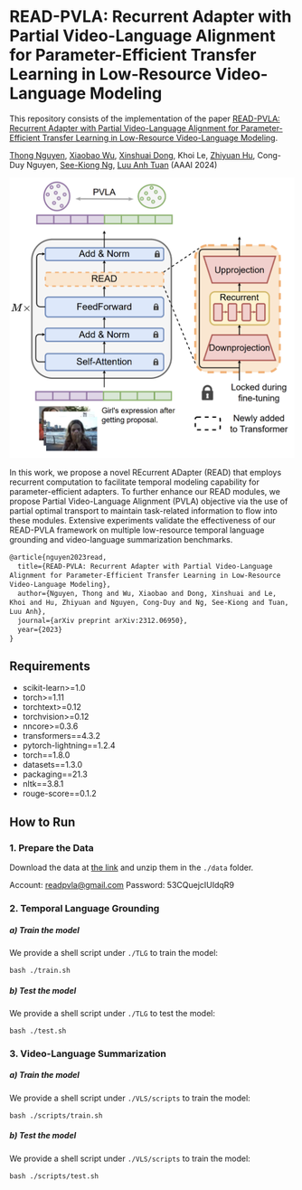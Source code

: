# READ-PVLA: Recurrent Adapter with Partial Video-Language Alignment for Parameter-Efficient Transfer Learning in Low-Resource Video-Language Modeling

This repository consists of the implementation of the paper [READ-PVLA: Recurrent Adapter with Partial Video-Language Alignment for Parameter-Efficient Transfer Learning in Low-Resource Video-Language Modeling](https://arxiv.org/abs/2312.06950).

[Thong Nguyen](https://nguyentthong.github.io/), [Xiaobao Wu](https://bobxwu.github.io/), [Xinshuai Dong](https://dongxinshuai.github.io/), Khoi Le, [Zhiyuan Hu](https://zhiyuanhubj.github.io/), Cong-Duy Nguyen, [See-Kiong Ng](https://www.comp.nus.edu.sg/~ngsk/), [Luu Anh Tuan](https://tuanluu.github.io/) (AAAI 2024)

![Teaser image](./asset/teaser.png)

In this work, we propose a novel REcurrent ADapter (READ) that employs recurrent computation to facilitate temporal modeling capability for parameter-efficient adapters. To further enhance our READ modules, we propose Partial Video-Language Alignment (PVLA) objective via the use of partial optimal transport to maintain task-related information to flow into these modules. Extensive experiments validate the effectiveness of our READ-PVLA framework on multiple low-resource temporal language grounding and video-language summarization benchmarks.

```
@article{nguyen2023read,
  title={READ-PVLA: Recurrent Adapter with Partial Video-Language Alignment for Parameter-Efficient Transfer Learning in Low-Resource Video-Language Modeling},
  author={Nguyen, Thong and Wu, Xiaobao and Dong, Xinshuai and Le, Khoi and Hu, Zhiyuan and Nguyen, Cong-Duy and Ng, See-Kiong and Tuan, Luu Anh},
  journal={arXiv preprint arXiv:2312.06950},
  year={2023}
}
```

## Requirements
-   scikit-learn>=1.0
-   torch>=1.11
-   torchtext>=0.12
-   torchvision>=0.12
-   nncore>=0.3.6
-   transformers==4.3.2
-   pytorch-lightning==1.2.4
-   torch==1.8.0
-   datasets==1.3.0
-   packaging==21.3
-   nltk==3.8.1
-   rouge-score==0.1.2

## How to Run
### 1. Prepare the Data
Download the data at [the link](https://nusu-my.sharepoint.com/:f:/g/personal/e0998147_u_nus_edu/ElFzz8O_vM5Okm0UZNg19gkBVYLDnPXruaJ6nmCv0eSyHA) and unzip them in the `./data` folder.

Account: readpvla@gmail.com
Password: 53CQuejcIUIdqR9

### 2. Temporal Language Grounding
##### a) Train the model

We provide a shell script under `./TLG` to train the model:
```
bash ./train.sh
```
##### b) Test the model
We provide a shell script under `./TLG` to test the model:
```
bash ./test.sh
```

### 3. Video-Language Summarization
##### a) Train the model

We provide a shell script under `./VLS/scripts` to train the model:
```
bash ./scripts/train.sh
```

##### b) Test the model
We provide a shell script under `./VLS/scripts` to train the model:
```
bash ./scripts/test.sh
```
